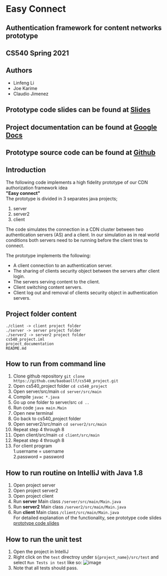 
# Easy Connect

## Authentication framework for content networks prototype 
## CS540 Spring 2021

## Authors

- Linfeng Li
- Joe Karime
- Claudio Jimenez

## Prototype code slides can be found at [Slides](https://docs.google.com/presentation/d/1YHCOAezUHp-Hslfa3Gxv58LtggFXRax3UlPbkbXw2qs/edit#slide=id.gd4b82e845a_0_50)
## Project documentation can be found at [Google Docs](https://docs.google.com/document/d/1WNN0oufbqCAFiISOD6adxGTJDJFcAy25TC9lBR0bhPI/edit?usp=sharing)
## Prototype source code can be found at [Github](https://github.com/baobaollf/cs540_project.git)
## Introduction

The following code implements a high fidelity prototype of our
CDN authorization framework idea  
**"Easy connect"**  
The prototype is divided in 3 separates 
java projects;
1. server 
2. server2 
3. client

The code simulates the connection in a CDN cluster between two 
authentication servers (AS) and a client. In our simulation as in real world 
conditions both servers need to be running before the client tries to
connect.

The prototype implements the following:
- A client connection to an authentication server.
- The sharing of clients security object between the servers after
  client login.
- The servers serving content to the client.
- Client switching content servers.
- Client log out and removal of clients security object in 
  authentication servers.
  


## Project folder content

```
./client -> client project folder
./server -> server project folder
./server2 -> server2 project folder
cs540_project.iml
project_documentation 
README.md
```

## How to run from command line

1. Clone github repository
`git clone https://github.com/baobaollf/cs540_project.git`
2. Open cs540_project folder
`cd cs540_project`   
3. Open server/src/main
   `cd server/src/main`
4. Compile
`javac *.java`
5. Go up one folder to server/src
`cd ..`
6. Run code
`java main.Main`
7. Open new terminal
8. Go back to cs540_project folder 
9. Open server2/src/main
`cd server2/src/main`
10. Repeat step 4 through 8
11. Open client/src/main
`cd client/src/main`
12. Repeat step 4 through 8
13. For client program  
    1.username = username  
    2.password = password 

## How to run routine on IntelliJ with Java 1.8

1. Open project server
2. Open project server2
3. Open project client   
3. Run **server** Main class `/server/src/main/Main.java`
4. Run **server2** Main class `/server2/src/main/Main.java`
5. Run **client** Main class `/client/src/main/Main.java`  
For detailed explanation of the functionality, see prototype code slides [prototype code slides](???)

## How to run the unit test

1. Open the project in IntelliJ
2. Right click on the `test` directroy under `${project_name}/src/test` and select `Run Tests in test` like so:
![image](https://user-images.githubusercontent.com/55776365/117084650-bb1b9e80-ad15-11eb-99c4-0d127a2f5467.png)
3. Note that all tests should pass. 
   
